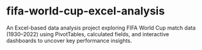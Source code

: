 # fifa-world-cup-excel-analysis
An Excel-based data analysis project exploring FIFA World Cup match data (1930–2022) using PivotTables, calculated fields, and interactive dashboards to uncover key performance insights.
